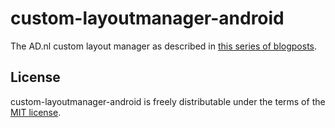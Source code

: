 # custom-layoutmanager-android

The AD.nl custom layout manager as described in [this series of blogposts](http://developer.inthepocket.mobi/2017/01/04/android-layoutmanager-part-1/).

## License

custom-layoutmanager-android is freely distributable under the terms of the [MIT license](https://github.com/inthepocket/ibeacon-scanner-android/blob/master/LICENSE.md).

[license-image]: http://img.shields.io/badge/license-MIT-blue.svg?style=flat
[license-url]: https://github.com/inthepocket/custom-layoutmanager-android/blob/master/LICENSE.md

